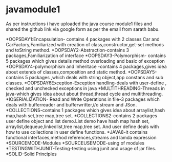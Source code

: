 # javamodule1
As per instructions i have uploaded the java course module1 files and shared the github link via google form as per the email from sarath babu.

*OOPSDAY1:Encapsulation- contains 4 packages with 2 classes Car and CarFactory,Familiarized with creation of class,constructor,get-set  methods and    toString method.
*OOPSDAY2-Abstraction-contains 3 packages,Familiarization of interface
*OOPSDAY3-Polymorphism- contains 5 packages which gives details method overloading and basic of exception
*OOPSDAY4-polymorphism and Inheritace -contains 4 packages,gives idea about extends of classes,composition and static method.
*OOPSDAY5-contains 5 packages ,which deals with string object,app constans and sub classes.
*OOPSDAY6Exception-Exception handling-deals with user-define , checked and unchecked exceptions in java
*MULTITHREADING-Threads in java-which gives idea about about thread,thread cycle and multithreading.
*IOSERIALIZATION- Read and Write Operations in file-3 packages which deals with bufferreader and bufferwritter,i/o stream and JSon.
*COLLECTIONS-contains 1 packages which gives idea about arraylist,hash map,hash set,tree map,tree set.
*COLLECTIONS2-contains 2 packages user define object and list demo.List demo have hash map hash set, arraylist,dequeue,linkedlist,tree map,tree set.
And user define deals with how to use collections in user define functions.
*JAVA8-it contains functional interfaces,method references,streams and lamda expression
*SOURCEMODE-Modules
*SOURCEUSEMODE-using of modules 
*TESTINGWITHJUNIT-Testing-testing using junit and usage of jar files.
*SOLID-Solid Principles
